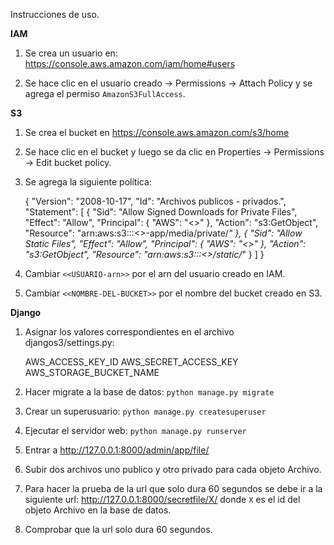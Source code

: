 Instrucciones de uso.

**IAM**

1) Se crea un usuario en:
https://console.aws.amazon.com/iam/home#users

2) Se hace clic en el usuario creado -> Permissions -> Attach Policy y se agrega el permiso `AmazonS3FullAccess`.

**S3**

1) Se crea el bucket en https://console.aws.amazon.com/s3/home

2) Se hace clic en el bucket y luego se da clic en Properties -> Permissions -> Edit bucket policy.

3) Se agrega la siguiente política:

    {
    	"Version": "2008-10-17",
    	"Id": "Archivos publicos - privados.",
    	"Statement": [
    		{
    			"Sid": "Allow Signed Downloads for Private Files",
    			"Effect": "Allow",
    			"Principal": {
    				"AWS": "<<USUARIO-arn>>"
    			},
    			"Action": "s3:GetObject",
    			"Resource": "arn:aws:s3:::<<NOMBRE-DEL-BUCKET>>-app/media/private/*"
    		},
    		{
    			"Sid": "Allow Static Files",
    			"Effect": "Allow",
    			"Principal": {
    				"AWS": "<<USUARIO-arn>>"
    			},
    			"Action": "s3:GetObject",
    			"Resource": "arn:aws:s3:::<<NOMBRE-DEL-BUCKET>>/static/*"
    		}
    	]
    }

4) Cambiar `<<USUARIO-arn>>` por el arn del usuario creado en IAM.

5) Cambiar `<<NOMBRE-DEL-BUCKET>>` por el nombre del bucket creado en S3.

**Django**

1) Asignar los valores correspondientes en el archivo djangos3/settings.py:

    AWS_ACCESS_KEY_ID
    AWS_SECRET_ACCESS_KEY
    AWS_STORAGE_BUCKET_NAME

2) Hacer migrate a la base de datos: `python manage.py migrate`

3) Crear un superusuario: `python manage.py createsuperuser`

4) Ejecutar el servidor web: `python manage.py runserver`

5) Entrar a http://127.0.0.1:8000/admin/app/file/

6) Subir dos archivos uno publico y otro privado para cada objeto Archivo.

7) Para hacer la prueba de la url que solo dura 60 segundos se debe ir a la siguiente url: http://127.0.0.1:8000/secretfile/X/ donde `X` es el id del objeto Archivo en la base de datos.

8) Comprobar que la url solo dura 60 segundos.
